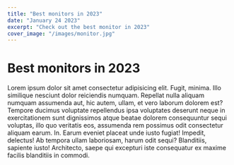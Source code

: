 ```yaml
---
title: "Best monitors in 2023"
date: "January 24 2023"
excerpt: "Check out the best monitor in 2023"
cover_image: "/images/monitor.jpg"
---
```


# Best monitors in 2023

Lorem ipsum dolor sit amet consectetur adipisicing elit. Fugit, minima. Illo similique nesciunt dolor reiciendis numquam. Repellat nulla aliquam numquam assumenda aut, hic autem, ullam, et vero laborum dolorem est?
Tempore ducimus voluptate repellendus ipsa voluptates deserunt neque in exercitationem sunt dignissimos atque beatae dolorem consequuntur sequi voluptas, illo quo veritatis eos, assumenda rem possimus odit consectetur aliquam earum. In.
Earum eveniet placeat unde iusto fugiat! Impedit, delectus! Ab tempora ullam laboriosam, harum odit sequi? Blanditiis, sapiente iusto! Architecto, saepe qui excepturi iste consequatur ex maxime facilis blanditiis in commodi.
